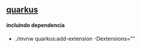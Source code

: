 ## [quarkus](https://quarkus.io/)

#### incluindo dependencia

- ./mvnw quarkus:add-extension -Dextensions="<nome-dependencia>"

